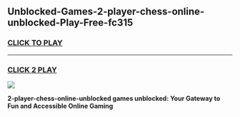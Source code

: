 
## Unblocked-Games-2-player-chess-online-unblocked-Play-Free-fc315
<h3>
<a href="https://premium76.site?title=2-player-chess-online-unblocked&ref=22A">CLICK TO PLAY</a></h3>
<hr>

<h3>
<a href="https://premium76.site?title=2-player-chess-online-unblocked&ref=22A">CLICK 2 PLAY</a>
  
</h3>

<a href="https://premium76.site?title=2-player-chess-online-unblocked&ref=22A"><img src="https://clearcache.store/games.png"></a>


**2-player-chess-online-unblocked games unblocked: Your Gateway to Fun and Accessible Online Gaming**
